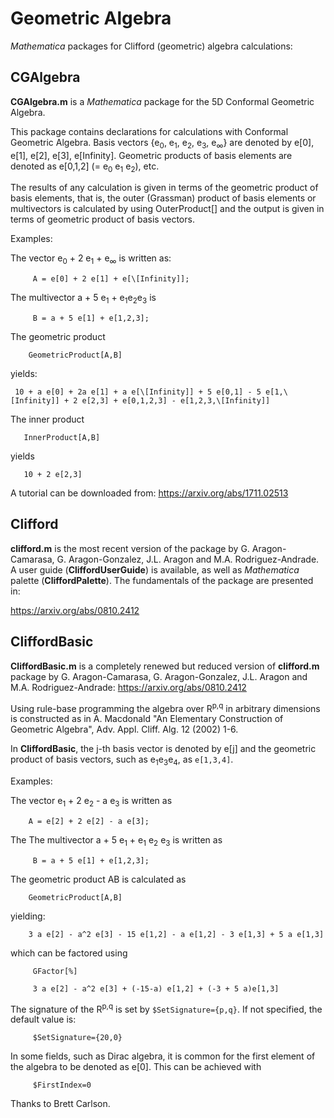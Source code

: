 # Geometric Algebra

*Mathematica* packages for Clifford (geometric) algebra calculations:

## CGAlgebra 

**CGAlgebra.m** is a *Mathematica* package for the 5D Conformal Geometric Algebra.

This package contains declarations for calculations with Conformal
Geometric Algebra. Basis vectors {e<sub>0</sub>, e<sub>1</sub>, e<sub>2</sub>, e<sub>3</sub>, e<sub>&infin;</sub>} are 
denoted by e[0], e[1], e[2], e[3], e[Infinity]. Geometric products
of basis elements are denoted as e\[0,1,2\] (= e<sub>0</sub> e<sub>1</sub> e<sub>2</sub>), etc.
   
The results of any calculation is given in terms of the geometric product
of basis elements, that is, the outer (Grassman) product of basis
elements or multivectors is calculated by using OuterProduct[] and the
output is given in terms of geometric product of basis vectors.
        
Examples:

The vector e<sub>0</sub> + 2 e<sub>1</sub> + e<sub>&infin;</sub> is written as:
              
         A = e[0] + 2 e[1] + e[\[Infinity]];
         
The multivector a + 5 e<sub>1</sub> +  e<sub>1</sub>e<sub>2</sub>e<sub>3</sub> is
              
         B = a + 5 e[1] + e[1,2,3];

The geometric product

        GeometricProduct[A,B]

yields:

     10 + a e[0] + 2a e[1] + a e[\[Infinity]] + 5 e[0,1] - 5 e[1,\[Infinity]] + 2 e[2,3] + e[0,1,2,3] - e[1,2,3,\[Infinity]]

The inner product

       InnerProduct[A,B]

yields

       10 + 2 e[2,3]

A tutorial can be downloaded from:
<https://arxiv.org/abs/1711.02513>


## Clifford

**clifford.m** is the most recent version of the package by G. Aragon-Camarasa, G. Aragon-Gonzalez, J.L. Aragon and M.A. Rodriguez-Andrade. A user guide (**CliffordUserGuide**) is available, as well as *Mathematica* palette (**CliffordPalette**). The fundamentals of the package are presented in:

<https://arxiv.org/abs/0810.2412>


## CliffordBasic

**CliffordBasic.m** is a completely renewed but reduced version of **clifford.m** package by G. Aragon-Camarasa, G. Aragon-Gonzalez, J.L. Aragon and M.A. Rodriguez-Andrade:
<https://arxiv.org/abs/0810.2412>

Using rule-base programming the algebra over R<sup>p,q</sup> in arbitrary dimensions is constructed as in A. Macdonald "An Elementary Construction of Geometric Algebra", Adv. Appl. Cliff. Alg. 12 (2002) 1-6.

In **CliffordBasic**, the j-th basis vector is denoted by e[j] and the geometric product of basis vectors, such as e<sub>1</sub>e<sub>3</sub>e<sub>4</sub>, as `e[1,3,4]`.

Examples:     

The vector e<sub>1</sub> + 2 e<sub>2</sub> - a e<sub>3</sub> is written as   
      
        A = e[2] + 2 e[2] - a e[3];
                  
The The multivector a + 5 e<sub>1</sub> + e<sub>1</sub> e<sub>2</sub> e<sub>3</sub> is written as           
              
         B = a + 5 e[1] + e[1,2,3];
         
The geometric product AB is calculated as 

        GeometricProduct[A,B]

yielding:

        3 a e[2] - a^2 e[3] - 15 e[1,2] - a e[1,2] - 3 e[1,3] + 5 a e[1,3]
    
which can be factored using

         GFactor[%]
         
         3 a e[2] - a^2 e[3] + (-15-a) e[1,2] + (-3 + 5 a)e[1,3]
         
The signature of the R<sup>p,q</sup> is set by `$SetSignature={p,q}`. If not specified,
the default value is:

         $SetSignature={20,0}        

In some fields, such as Dirac algebra, it is common for the first element of the algebra 
to be denoted as e[0]. This can be achieved with 

         $FirstIndex=0
         
Thanks to Brett Carlson.
